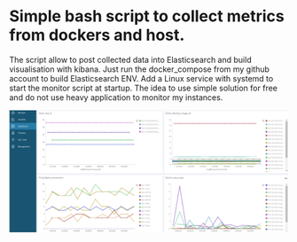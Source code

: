 # Simple bash script to collect metrics from dockers and host.

The script allow to post collected data into Elasticsearch and build visualisation with kibana. 
Just run the docker_compose from my github account to build Elasticsearch ENV.
Add a Linux service with systemd to start the monitor script at startup. 
The idea to use simple solution for free and do not use heavy application to monitor my instances.


![Kibana Screenshot](https://github.com/maks200179/monitor/blob/master/Kibana.bmp)
